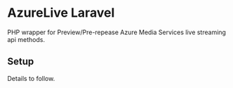# AzureLive Laravel

PHP wrapper for Preview/Pre-repease Azure Media Services live streaming api methods.

## Setup

Details to follow.